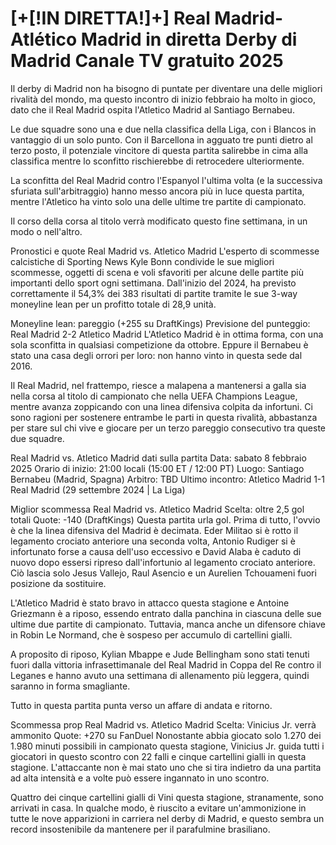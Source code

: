 # [+[!IN DIRETTA!]+] Real Madrid-Atlético Madrid in diretta Derby di Madrid Canale TV gratuito 2025

Il derby di Madrid non ha bisogno di puntate per diventare una delle migliori rivalità del mondo, ma questo incontro di inizio febbraio ha molto in gioco, dato che il Real Madrid ospita l'Atletico Madrid al Santiago Bernabeu.

Le due squadre sono una e due nella classifica della Liga, con i Blancos in vantaggio di un solo punto. Con il Barcellona in agguato tre punti dietro al terzo posto, il potenziale vincitore di questa partita salirebbe in cima alla classifica mentre lo sconfitto rischierebbe di retrocedere ulteriormente.

La sconfitta del Real Madrid contro l'Espanyol l'ultima volta (e la successiva sfuriata sull'arbitraggio) hanno messo ancora più in luce questa partita, mentre l'Atletico ha vinto solo una delle ultime tre partite di campionato.

Il corso della corsa al titolo verrà modificato questo fine settimana, in un modo o nell'altro.

Pronostici e quote Real Madrid vs. Atletico Madrid
L'esperto di scommesse calcistiche di Sporting News Kyle Bonn condivide le sue migliori scommesse, oggetti di scena e voli sfavoriti per alcune delle partite più importanti dello sport ogni settimana. Dall'inizio del 2024, ha previsto correttamente il 54,3% dei 383 risultati di partite tramite le sue 3-way moneyline lean per un profitto totale di 28,9 unità.

Moneyline lean: pareggio (+255 su DraftKings)
Previsione del punteggio: Real Madrid 2-2 Atletico Madrid
L'Atletico Madrid è in ottima forma, con una sola sconfitta in qualsiasi competizione da ottobre. Eppure il Bernabeu è stato una casa degli orrori per loro: non hanno vinto in questa sede dal 2016.

Il Real Madrid, nel frattempo, riesce a malapena a mantenersi a galla sia nella corsa al titolo di campionato che nella UEFA Champions League, mentre avanza zoppicando con una linea difensiva colpita da infortuni. Ci sono ragioni per sostenere entrambe le parti in questa rivalità, abbastanza per stare sul chi vive e giocare per un terzo pareggio consecutivo tra queste due squadre.

Real Madrid vs. Atletico Madrid dati sulla partita
Data: sabato 8 febbraio 2025
Orario di inizio: 21:00 locali (15:00 ET / 12:00 PT)
Luogo: Santiago Bernabeu (Madrid, Spagna)
Arbitro: TBD
Ultimo incontro: Atletico Madrid 1-1 Real Madrid (29 settembre 2024 | La Liga)

Miglior scommessa Real Madrid vs. Atletico Madrid
Scelta: oltre 2,5 gol totali
Quote: -140 (DraftKings)
Questa partita urla gol. Prima di tutto, l'ovvio è che la linea difensiva del Madrid è decimata. Eder Militao si è rotto il legamento crociato anteriore una seconda volta, Antonio Rudiger si è infortunato forse a causa dell'uso eccessivo e David Alaba è caduto di nuovo dopo essersi ripreso dall'infortunio al legamento crociato anteriore. Ciò lascia solo Jesus Vallejo, Raul Asencio e un Aurelien Tchouameni fuori posizione da sostituire.

L'Atletico Madrid è stato bravo in attacco questa stagione e Antoine Griezmann è a riposo, essendo entrato dalla panchina in ciascuna delle sue ultime due partite di campionato. Tuttavia, manca anche un difensore chiave in Robin Le Normand, che è sospeso per accumulo di cartellini gialli.

A proposito di riposo, Kylian Mbappe e Jude Bellingham sono stati tenuti fuori dalla vittoria infrasettimanale del Real Madrid in Coppa del Re contro il Leganes e hanno avuto una settimana di allenamento più leggera, quindi saranno in forma smagliante.

Tutto in questa partita punta verso un affare di andata e ritorno.

Scommessa prop Real Madrid vs. Atletico Madrid
Scelta: Vinicius Jr. verrà ammonito
Quote: +270 su FanDuel
Nonostante abbia giocato solo 1.270 dei 1.980 minuti possibili in campionato questa stagione, Vinicius Jr. guida tutti i giocatori in questo scontro con 22 falli e cinque cartellini gialli in questa stagione. L'attaccante non è mai stato uno che si tira indietro da una partita ad alta intensità e a volte può essere ingannato in uno scontro.

Quattro dei cinque cartellini gialli di Vini questa stagione, stranamente, sono arrivati ​​in casa. In qualche modo, è riuscito a evitare un'ammonizione in tutte le nove apparizioni in carriera nel derby di Madrid, e questo sembra un record insostenibile da mantenere per il parafulmine brasiliano.
